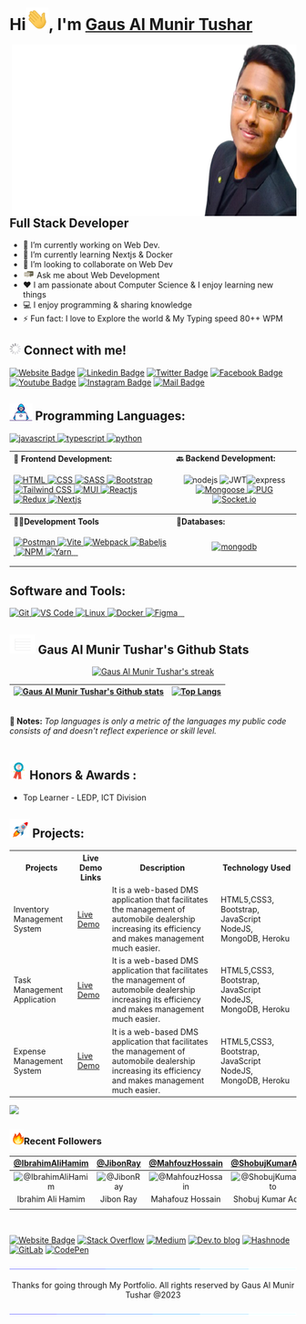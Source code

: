 <h1> Hi<img alt="Hi, I am Gaus Al Munir Tushar" src="./assets/hi.gif" width="40">, I'm <a href="https://gausalmunirtushar.me">Gaus Al Munir Tushar</a> </h1>
<img src="./assets/cover-photo.png" width="500" height="300" title="Gaus Al Munir Tushar" alt="Gaus Al Munir Tushar" align="right">
<h2>Full Stack Developer</h2>

-   🔭 I’m currently working on Web Dev.
-   🌱 I’m currently learning Nextjs & Docker
-   👯 I’m looking to collaborate on Web Dev
-   <img alt="Message Me" src="./assets/message.gif" width="20"> Ask me about Web Development
-   ❤️ I am passionate about Computer Science & I enjoy learning new things
-   💻 I enjoy programming & sharing knowledge
- ⚡ Fun fact: I love to Explore the world & My Typing speed 80++ WPM
##  <img alt="Project Gif" src="./assets/loadig.gif" width="20"/>   Connect with me! <br>

[![Website Badge](https://img.shields.io/badge/WebSite-000000?style=for-the-badge&logo=WebStorm&logoColor=white)](https://gausalmunirtushar.me/)
[![Linkedin Badge](https://img.shields.io/badge/LinkedIn-0077B5?style=for-the-badge&logo=linkedin&logoColor=white)](https://www.linkedin.com/in/gausalmunirtushar)
[![Twitter Badge](https://img.shields.io/badge/Twitter-1DA1F2?style=for-the-badge&logo=twitter&logoColor=white)](https://twitter.com/GausAlMunirTushar)
[![Facebook Badge](https://img.shields.io/badge/Facebook-1877F2?style=for-the-badge&logo=facebook&logoColor=white)](https://facebook.com/GausAlMunirTusharPro)
[![Youtube Badge](https://img.shields.io/badge/YouTube-FF0000?style=for-the-badge&logo=youtube&logoColor=white)](https://youtube.com/GausAlMunirTushar)
[![Instagram Badge](https://img.shields.io/badge/Instagram-E4405F?style=for-the-badge&logo=instagram&logoColor=white)](https://instagram.com/GausAlMunirTushar)
[![Mail Badge](https://img.shields.io/badge/Gmail-D14836?style=for-the-badge&logo=gmail&logoColor=white)](mailto:gausalmunirtushar@gmail.com)



## <img alt="Developer Gif" src="./assets/developer.gif" width="40"/> Programming Languages:

<p align="left">
 <a href="https://javascript.info" target="_blank"> <img src="https://img.shields.io/badge/-Javascript-F0DB4F?style=for-the-badge&labelColor=black&logo=javascript&logoColor=F0DB4F" alt="javascript"/> </a>
  <a href="https://www.typescriptlang.org/" target="_blank"> <img src="https://img.shields.io/badge/-Typescript-007acc?style=for-the-badge&labelColor=black&logo=typescript&logoColor=007acc" alt="typescript" /> </a>
<a href="https://www.python.org" target="_blank"> <img src="https://img.shields.io/badge/python-3670A0?style=for-the-badge&labelColor=black&logo=python&logoColor=ffdd54" alt="python" /> </a>
 </p>

<table align="center">
   <tr align="left">
    <th> <b>🚶 Frontend Development: </b></th> 
    <th> <b>🔙 Backend Development: </b></th>
   </tr>
  <tr>
    <td>
     <p align="left"> <a href="" target="_blank"> <img src="https://img.shields.io/badge/html5-%23E34F26.svg?style=for-the-badge&logo=html5&logoColor=white" alt="HTML"/> </a> 
     <a href="" target="_blank"> <img src="https://img.shields.io/badge/css3-%231572B6.svg?style=for-the-badge&logo=css3&logoColor=white" alt="CSS"/> </a> 
     <a href="" target="_blank"> <img src="https://img.shields.io/badge/SASS-hotpink.svg?style=for-the-badge&logo=SASS&logoColor=white" alt="SASS"/> </a> 
     <a href="" target="_blank"> <img src="https://img.shields.io/badge/bootstrap-%23563D7C.svg?style=for-the-badge&logo=bootstrap&logoColor=white" alt="Bootstrap"/> </a> 
     <a href="" target="_blank"> <img src="https://img.shields.io/badge/tailwindcss-%2338B2AC.svg?style=for-the-badge&logo=tailwind-css&logoColor=white" alt="Tailwind CSS"/> </a> 
     <a href="" target="_blank"> <img src="https://img.shields.io/badge/MUI-%230081CB.svg?style=for-the-badge&logo=mui&logoColor=white" alt="MUI"/> </a> 
     <a href="" target="_blank"> <img src="https://img.shields.io/badge/react-%2320232a.svg?style=for-the-badge&logo=react&logoColor=%2361DAFB" alt="Reactjs"/> </a> 
     <a href="" target="_blank"> <img src="https://img.shields.io/badge/redux-%23593d88.svg?style=for-the-badge&logo=redux&logoColor=white" alt="Redux"/> </a><a href="https://nextjs.com" target="_blank"> <img src="https://img.shields.io/badge/Next-black?style=for-the-badge&logo=next.js&logoColor=white" alt="Nextjs"/> </a>  
    </p>
   </td>
      <td>
          <p align="center"><img src="https://img.shields.io/badge/node.js-6DA55F?style=for-the-badge&logo=node.js&logoColor=white" alt="nodejs"/> <img src="https://img.shields.io/badge/JWT-black?style=for-the-badge&logo=JSON%20web%20tokens" alt="JWT"/><img src="https://img.shields.io/badge/express.js-%23404d59.svg?style=for-the-badge&logo=express&logoColor=%2361DAFB" alt="express" /><a href="https://Mongoosejs.com" target="_blank"> <img src="https://img.shields.io/badge/Mongoose-%23D90007.svg?style=for-the-badge&logo=Mega&logoColor=white" alt="Mongoose" /> </a><a href="https://Pugjs.com" target="_blank"> <img src="https://img.shields.io/badge/Pug-FFF?style=for-the-badge&logo=pug&logoColor=A86454" alt="PUG" /> </a><a href="https://socket.io" target="_blank"> <img src="https://img.shields.io/badge/Socket.io-black?style=for-the-badge&logo=socket.io&badgeColor=0101014" alt="Socket.io" /> </a>  </p>
      </td>
   </tr>
   <tr align="left">
        <th><b>👨‍💻Development Tools</b></th>
        <th> <b>📱Databases: </b></th>
   </tr>
  <tr>
    <td>
            <p align=""> 
            <a href="https://vitejs.com" target="_blank"> <img src="https://img.shields.io/badge/Postman-FF6C37?style=for-the-badge&logo=postman&logoColor=white" alt="Postman" /> </a> 
            <a href="https://postman.com" target="_blank"> <img src="https://img.shields.io/badge/vite-%23646CFF.svg?style=for-the-badge&logo=vite&logoColor=white" alt="Vite" /> </a> <a href="https://webpack.com" target="_blank"> <img src="https://img.shields.io/badge/webpack-%238DD6F9.svg?style=for-the-badge&logo=webpack&logoColor=black" alt="Webpack" /> </a> <a href="https://babeljs.com" target="_blank"> <img src="https://img.shields.io/badge/Babel-F9DC3e?style=for-the-badge&logo=babel&logoColor=black" alt="Babeljs" /> </a> <a href="https://eslint.com" target="_blank"> <img src="https://img.shields.io/badge/ESLint-4B3263?style=for-the-badge&logo=eslint&logoColor=white" alt="" /> </a> <a href="https://npmjs.com" target="_blank"> <img src="https://img.shields.io/badge/npm-d7141a?style=for-the-badge&logo=npm&logoColor=white" alt="NPM" /> </a> <a href="https://yarn.com" target="_blank"> <img src="https://img.shields.io/badge/yarn-%232C8EBB.svg?style=for-the-badge&logo=yarn&logoColor=white" alt="Yarn" /> </a> 
            <a href="https://prettier.com" target="_blank"> <img src="https://img.shields.io/badge/prettier-1A2C34?style=for-the-badge&logo=prettier&logoColor=F7BA3E" alt="" /> </a><a href="https://" target="_blank"> <img src="https://img.shields.io/badge/Axios-%231A1918.svg?style=for-the-badge&logo=ansible&logoColor=white" alt="" /> </a>
            <a href="https://" target="_blank"> <img src=" " alt="" /> </a>
         </p>
    </td>
    <td>
          <p align="center">
            <a href="https://www.mongodb.com/" target="_blank"> <img src="https://img.shields.io/badge/MongoDB-%234ea94b.svg?style=for-the-badge&logo=mongodb&logoColor=white" alt="mongodb" /> </a>
        </p>
    </td>
 </tr>
 
  
 </table>


##  Software and Tools:
<p align="left"> <a href="https://git-scm.com" target="_blank"> <img src="https://img.shields.io/badge/git-%23F05033.svg?style=for-the-badge&logo=git&logoColor=white" alt="Git" /> </a><a href="https://vscode.coom" target="_blank"> <img src="https://img.shields.io/badge/VS%20Code-0078d7.svg?style=for-the-badge&logo=visual-studio-code&logoColor=white" alt="VS Code" /> </a><a href="https://linux.org" target="_blank"> <img src="https://img.shields.io/badge/Linux-FCC624?style=for-the-badge&logo=linux&logoColor=black " alt="Linux" /> </a><a href="https://docker.com" target="_blank"> <img src="https://img.shields.io/badge/docker-%230db7ed.svg?style=for-the-badge&logo=docker&logoColor=white " alt="Docker" /> </a><a href="https://figma.com" target="_blank"> <img src="https://img.shields.io/badge/figma-%23F24E1E.svg?style=for-the-badge&logo=figma&logoColor=white" alt="Figma" /> </a><a href="https://" target="_blank"> <img src="https://img.shields.io/badge/Terminal-%234D4D4D.svg?style=for-the-badge&labelColor=black&logo=windows-terminal&logoColor=white" alt="" /> </a><a href="https://" target="_blank"> <img src=" " alt="" /> </a><a href="https://" target="_blank"> <img src=" " alt="" /> </a>               
</p>
 
## <img src="./assets/chart.gif" width="45"> Gaus Al Munir Tushar's Github Stats 
<p align="center">
<a href="https://github.com/GausAlMunirTushar/github-readme-streak-stats">
<img title="🔥 Get streak stats for your profile at git.io/streak-stats" alt="Gaus Al Munir Tushar's streak" src="https://github-readme-streak-stats.herokuapp.com/?user=GausAlMunirTushar&theme=black-ice&hide_border=true&stroke=0000&background=060A0CD0"/></a>

</p>

| [![Gaus Al Munir Tushar's Github stats](https://github-readme-stats.vercel.app/api?username=GausAlMunirTushar&theme=react&show_icons=true&hide=prs&hide_border=true&bg_color=0D1117)](https://github.com/GausAlMunirTushar) | [![Top Langs](https://github-readme-stats.vercel.app/api/top-langs/?username=GausAlMunirTushar&layout=compact&theme=react&color=5BCDEC&hide_border=true&bg_color=0D1117)](https://github.com/GausAlMunirTushar) |
| --------------------------------------------------------------------------------------------------------------------------------------------------------------------------------------------------------------------------- | --------------------------------------------------------------------------------------------------------------------------------------------------------------------------------------------------------------- |

<br/>
<b>📓 Notes:</b> <i>Top languages is only a metric of the languages my public code consists of and doesn't reflect experience or skill level.</i>
<br/>
<br>

<!-- [![Gaus Al Munir Tushar's github activity graph](https://activity-graph.herokuapp.com/graph?username=GausAlMunirTushar&theme=react-dark&hide_border=true)](https://github.com/GausAlMunirTushar/github-readme-activity-graph) -->

## <img alt="Awards Gif" src="./assets/awards.gif" width="30"/> Honors & Awards :
- Top Learner - LEDP, ICT Division

##  <img alt="Project Gif" src="./assets/rocket.gif" width="35"/>  Projects:

<table>
   <tr>
      <th>Projects</th>
      <th>Live Demo Links</th>
      <th>Description</th>
      <th>Technology Used</th>
   </tr>
   <tr>
   <td>Inventory Management System</td>
   <td> <a href="https://gausalmunirtushar.me/project">Live Demo</a> </td>
   <td> It is a web-based DMS application that facilitates the management of automobile dealership increasing its efficiency and makes management much easier. </td>
   <td>HTML5,CSS3, Bootstrap, JavaScript NodeJS, MongoDB, Heroku</td>
   </tr>
   <tr>
   <td>Task Management Application</td>
   <td> <a href="https://gausalmunirtushar.me/project">Live Demo</a> </td>
   <td> It is a web-based DMS application that facilitates the management of automobile dealership increasing its efficiency and makes management much easier. </td>
   <td>HTML5,CSS3, Bootstrap, JavaScript NodeJS, MongoDB, Heroku</td>
   </tr>
   <tr>
   <td>Expense Management System</td>
   <td> <a href="https://gausalmunirtushar.me/project">Live Demo</a> </td>
   <td> It is a web-based DMS application that facilitates the management of automobile dealership increasing its efficiency and makes management much easier. </td>
   <td>HTML5,CSS3, Bootstrap, JavaScript NodeJS, MongoDB, Heroku</td>
   </tr>
</table>
<a href="#"> <img src="https://img.shields.io/badge/More Project Links-%23000000.svg?style=for-the-badge&logo=firefox&logoColor=#FF7139"></a>

<!-- 
## <img src="./assets/edu-icon.gif" width="30">Education
- Diploma in Computer Science and Technology
   Rangpur Polytechnic Institute  
   Rangpur, Bangladesh.
- SSC in Computer Technology
   Jatir Pita Bangabandhu Govt. High School
   Gazipur, Bangladesh. -->
   

### <img alt="Fire Gif" src="./assets/fire.gif" width="25"/>Recent Followers

|          [@IbrahimAliHamim](https://github.com/IbrahimAliHamim)           |              [@JibonRay](https://github.com/JibonRay)              |           [@MahfouzHossain](https://github.com/MahfouzHossain)           |         [@ShobujKumarAditto](https://github.com/Shobujkumaraditto)          |
| :-----------------------------------------------------------------------: | :----------------------------------------------------------------: | :----------------------------------------------------------------------: | :-------------------------------------------------------------------------: |
| ![@IbrahimAliHamim](https://avatars.githubusercontent.com/u/87495140?v=4) | ![@JibonRay](https://avatars.githubusercontent.com/u/87613070?v=4) | ![@MahfouzHossain](https://avatars.githubusercontent.com/u/87492349?v=4) | ![@ShobujKumarAditto](https://avatars.githubusercontent.com/u/87502706?v=4) |
|                             Ibrahim Ali Hamim                             |                             Jibon Ray                              |                             Mahafouz Hossain                             |                             Shobuj Kumar Addito                             |
|                                                                           |                                                                    |                                                                          |                                                                             |

 <br>

[![Website Badge](https://img.shields.io/badge/Personal%20Blog-000000?style=for-the-badge&logo=WebStorm&logoColor=white)](https://blog.gausalmunirtushar.me/) [![Stack Overflow](https://img.shields.io/badge/-Stackoverflow-000000?style=for-the-badge&logo=stack-overflow&logoColor=white)](https://stackoverflow.com/users/13123317/gaus-al-munir-tushar)
[![Medium](https://img.shields.io/badge/Medium-12100E?style=for-the-badge&logo=medium&logoColor=white)](https://medium.com/@GausAlMunirTushar) [![Dev.to blog](https://img.shields.io/badge/dev.to-0A0A0A?style=for-the-badge&logo=dev.to&logoColor=white)](https://dev.to/GausAlMunirTushar) [![Hashnode](https://img.shields.io/badge/Hashnode-000000?style=for-the-badge&logo=hashnode&logoColor=white)](https://gausalmunirtushar.hashnode.dev/) [![GitLab](https://img.shields.io/badge/GitLab-000000?style=for-the-badge&logo=gitlab&logoColor=white)](https://gitlab.com/GausAlMunirTushar) [![CodePen](https://img.shields.io/badge/Codepen-000000?style=for-the-badge&logo=codepen&logoColor=white)](https://codepen.io/gausalmunirtushar)

<img src="./assets/line.gif">
<p align="center">Thanks for going through My Portfolio. All rights reserved by Gaus Al Munir Tushar @2023</p>
<img src="./assets/line.gif">